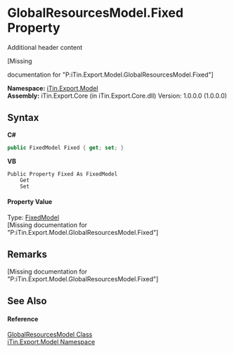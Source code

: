 # GlobalResourcesModel.Fixed Property 
Additional header content 

\[Missing <summary> documentation for "P:iTin.Export.Model.GlobalResourcesModel.Fixed"\]

**Namespace:**&nbsp;<a href="ef57ffcc-e95e-b212-5a46-9aa6f5a3511f">iTin.Export.Model</a><br />**Assembly:**&nbsp;iTin.Export.Core (in iTin.Export.Core.dll) Version: 1.0.0.0 (1.0.0.0)

## Syntax

**C#**<br />
``` C#
public FixedModel Fixed { get; set; }
```

**VB**<br />
``` VB
Public Property Fixed As FixedModel
	Get
	Set
```


#### Property Value
Type: <a href="95d61acd-6f5f-0ee8-bc86-0540ddee801a">FixedModel</a><br />\[Missing <value> documentation for "P:iTin.Export.Model.GlobalResourcesModel.Fixed"\]

## Remarks
\[Missing <remarks> documentation for "P:iTin.Export.Model.GlobalResourcesModel.Fixed"\]

## See Also


#### Reference
<a href="e1dfde3f-9004-9952-67e4-86a67fb18e84">GlobalResourcesModel Class</a><br /><a href="ef57ffcc-e95e-b212-5a46-9aa6f5a3511f">iTin.Export.Model Namespace</a><br />